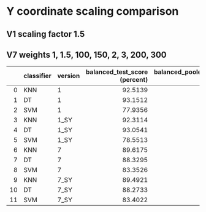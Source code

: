 # Y coordinate scaling comparison

## V1 scaling factor 1.5

## V7 weights 1, 1.5, 100, 150, 2, 3, 200, 300

|    | classifier   | version   |   balanced_test_score (percent) |   balanced_pooled_test_score (percent) |    time (s) |
|---:|:-------------|:----------|--------------------------------:|---------------------------------------:|------------:|
|  0 | KNN          | 1         |                         92.5139 |                                98.7744 |    0.576198 |
|  1 | DT           | 1         |                         93.1512 |                                97.3127 |    1.62467  |
|  2 | SVM          | 1         |                         77.9356 |                                96.3054 |  604.023    |
|  3 | KNN          | 1_SY      |                         92.3114 |                                98.7551 |    0.59108  |
|  4 | DT           | 1_SY      |                         93.0541 |                                97.3321 |    1.52574  |
|  5 | SVM          | 1_SY      |                         78.5513 |                                96.3324 |  768.904    |
|  6 | KNN          | 7         |                         89.6175 |                                96.9374 |    0.991724 |
|  7 | DT           | 7         |                         88.3295 |                                95.0309 |    1.85869  |
|  8 | SVM          | 7         |                         83.3526 |                                95.9027 | 3044.35     |
|  9 | KNN          | 7_SY      |                         89.4921 |                                96.8908 |    1.02408  |
| 10 | DT           | 7_SY      |                         88.2733 |                                94.9661 |    1.89368  |
| 11 | SVM          | 7_SY      |                         83.4022 |                                95.8964 | 2498.43     |